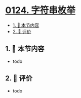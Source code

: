 # [0124. 字符串枚举](https://github.com/tnotesjs/TNotes.typescript/tree/main/notes/0124.%20%E5%AD%97%E7%AC%A6%E4%B8%B2%E6%9E%9A%E4%B8%BE)

<!-- region:toc -->

- [1. 🎯 本节内容](#1--本节内容)
- [2. 🫧 评价](#2--评价)

<!-- endregion:toc -->

## 1. 🎯 本节内容

- todo

## 2. 🫧 评价

- todo
